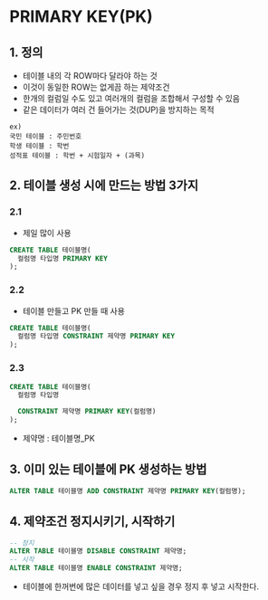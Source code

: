 # PRIMARY KEY(PK)

## 1. 정의

- 테이블 내의 각 ROW마다 달라야 하는 것
- 이것이 동일한 ROW는 없게끔 하는 제약조건
- 한개의 컬럼일 수도 있고 여러개의 컬럼을 조합해서 구성할 수 있음
- 같은 데이터가 여러 건 들어가는 것(DUP)을 방지하는 목적

```
ex)
국민 테이블 : 주민번호
학생 테이블 : 학번
성적표 테이블 : 학번 + 시험일자 + (과목)
```

## 2. 테이블 생성 시에 만드는 방법 3가지

### 2.1

- 제일 많이 사용

```sql
CREATE TABLE 테이블명(
  컬럼명 타입명 PRIMARY KEY
);
```

### 2.2

- 테이블 만들고 PK 만들 때 사용

```sql
CREATE TABLE 테이블명(
  컬럼명 타입명 CONSTRAINT 제약명 PRIMARY KEY
);
```

### 2.3

```sql
CREATE TABLE 테이블명(
  컬럼명 타입명

  CONSTRAINT 제약명 PRIMARY KEY(컬럼명)
);
```

- 제약명 : 테이블명\_PK

## 3. 이미 있는 테이블에 PK 생성하는 방법

```sql
ALTER TABLE 테이블명 ADD CONSTRAINT 제약명 PRIMARY KEY(컬럼명);
```

## 4. 제약조건 정지시키기, 시작하기

```sql
-- 정지
ALTER TABLE 테이블명 DISABLE CONSTRAINT 제약명;
-- 시작
ALTER TABLE 테이블명 ENABLE CONSTRAINT 제약명;
```

- 테이블에 한꺼번에 많은 데이터를 넣고 싶을 경우 정지 후 넣고 시작한다.
